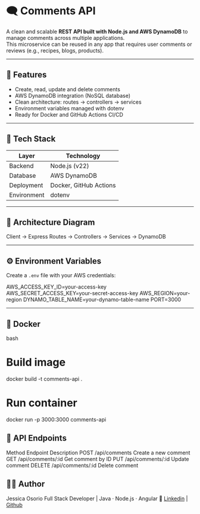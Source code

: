 # 🗨️ Comments API

A clean and scalable **REST API built with Node.js and AWS DynamoDB** to manage comments across multiple applications.  
This microservice can be reused in any app that requires user comments or reviews (e.g., recipes, blogs, products).

---

## 🚀 Features
- Create, read, update and delete comments
- AWS DynamoDB integration (NoSQL database)
- Clean architecture: routes → controllers → services
- Environment variables managed with dotenv
- Ready for Docker and GitHub Actions CI/CD

---

## 🧠 Tech Stack
| Layer | Technology |
|-------|-------------|
| Backend | Node.js (v22) |
| Database | AWS DynamoDB |
| Deployment | Docker, GitHub Actions |
| Environment | dotenv |

---

## 🧩 Architecture Diagram
Client → Express Routes → Controllers → Services → DynamoDB

---

## ⚙️ Environment Variables

Create a `.env` file with your AWS credentials:

AWS_ACCESS_KEY_ID=your-access-key
AWS_SECRET_ACCESS_KEY=your-secret-access-key
AWS_REGION=your-region
DYNAMO_TABLE_NAME=your-dynamo-table-name
PORT=3000

---

## 🐳 Docker
bash

# Build image
docker build -t comments-api .

# Run container
docker run -p 3000:3000 comments-api

## 🧪 API Endpoints
Method	Endpoint	Description
POST	/api/comments	Create a new comment
GET	/api/comments/:id	Get comment by ID
PUT	/api/comments/:id	Update comment
DELETE	/api/comments/:id	Delete comment

## 🧑‍💻 Author

Jessica Osorio
Full Stack Developer | Java · Node.js · Angular
🔗 [Linkedin](https://www.linkedin.com/in/jessica-osorio-278807212/)
 | [Github](https://github.com/yecala)

 